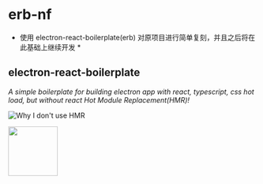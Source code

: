 # erb-nf

* 使用 electron-react-boilerplate(erb) 对原项目进行简单复刻，并且之后将在此基础上继续开发 *


## electron-react-boilerplate

*A simple boilerplate for building electron app with react, typescript, css hot load, but without react Hot Module Replacement(HMR)!*

![Why I don't use HMR](public/img/why-not-hmr.png)

<img src='public/img/why-not-hmr.png' width='100px' height='100px'>
